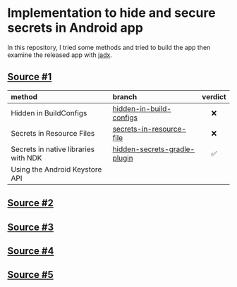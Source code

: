 # Implementation to hide and secure secrets in Android app

In this repository, I tried some methods and tried to build the app then examine the released app with [jadx](https://github.com/skylot/jadx). 

## [Source #1](https://guides.codepath.com/android/storing-secret-keys-in-android)


| method                               | branch                                                                                                                       |      verdict       |
|:-------------------------------------|:-----------------------------------------------------------------------------------------------------------------------------|:------------------:|
| Hidden in BuildConfigs               | [hidden-in-build-configs](https://github.com/auliakbarh/securing-android-secret-keys/tree/hidden-in-build-configs)           |        :x:         |
| Secrets in Resource Files            | [secrets-in-resource-file](https://github.com/auliakbarh/securing-android-secret-keys/tree/secrets-in-resource-file)         |        :x:         |
| Secrets in native libraries with NDK | [hidden-secrets-gradle-plugin](https://github.com/auliakbarh/securing-android-secret-keys/tree/hidden-secrets-gradle-plugin) | :white_check_mark: |
| Using the Android Keystore API       |                                                                                                                              |                    |

## [Source #2](https://medium.com/@maydin/3-ways-to-secure-secret-keys-in-android-ccd9adaadb82)

## [Source #3](https://medium.com/programming-lite/securing-api-keys-in-android-app-using-ndk-native-development-kit-7aaa6c0176be)

## [Source #4](https://blog.kotlin-academy.com/how-to-secure-secrets-in-android-android-security-01-a345e97c82be)

## [Source #5](https://blog.kotlin-academy.com/secure-secrets-in-android-using-jetpack-security-in-depth-android-security-02-4026b8e012f4)
